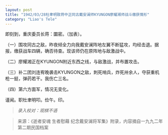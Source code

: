 ```yaml
---
layout: post
title: "1942/03/28杜聿明致蒋中正同古戴安澜师KYUNGON廖耀湘师战斗缴获情形"
category: "Liao's Tele"
---
```

即刻到，重庆委员长蒋：圜密。（加表）。

（一）围攻同古之敌，昨夜倾全力向我戴安澜阵地左翼不断猛攻，均经击退。据报，缴获战车四辆，确否待查。现该师仍在原阵地与敌激战中。

（二）廖耀湘正在KYUNGON附近东西之线，与敌激战，并布置攻击。

（三）补二团刘连宥晚袭击KYUNGON之敌，刺死哨兵，炸死卅余人，夺获重机枪一挺，弹药若干。我伤亡三名。

（四）第六方面军，情况无变化。

谨闻。职杜聿明叩。俭午。印。


>*录入校对：观棋不语*

> 来源：《逝者安魂 生者慰藉 纪念戴安澜将军集》附录，内容摘自一九九二年第二期民国档案